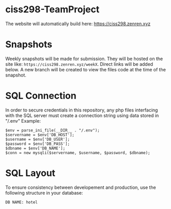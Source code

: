 # ciss298-TeamProject
The website will automatically build here:
https://ciss298.zenren.xyz

# Snapshots
Weekly snapshots will be made for submission. They will be hosted on the site like: `https://ciss298.zenren.xyz/weekX`. Direct links will be added below.
A new branch will be created to view the files code at the time of the snapshot.

# SQL Connection
In order to secure credentials in this repository, any php files interfacing with the SQL server must create a connection string using data stored in "/.env" Example:
```
$env = parse_ini_file(__DIR__ . "/.env");
$servername = $env['DB_HOST'];
$username = $env['DB_USER'];
$password = $env['DB_PASS'];
$dbname = $env['DB_NAME'];
$conn = new mysqli($servername, $username, $password, $dbname);
```

# SQL Layout
To ensure consistency between developement and production, use the following structure in your database:
```
DB NAME: hotel
```
